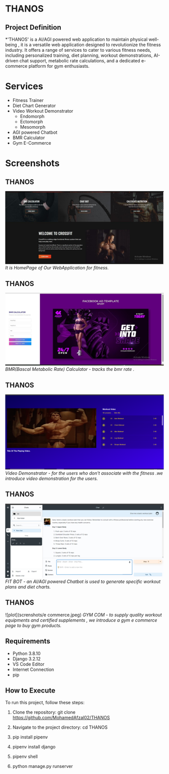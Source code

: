 # THANOS

## Project Definition
*'THANOS' is a AI/AGI powered web application to maintain physical well-being , it is a versatile web application designed to revolutionize the fitness industry. It offers a range of services to cater to various fitness needs, including personalized training, diet planning, workout demonstrations, AI-driven chat support, metabolic rate calculations, and a dedicated e-commerce platform for gym enthusiasts.

# Services
- Fitness Trainer
- Diet Chart Generator
- Video Workout Demonstrator
     - Endomorph
     - Ectomorph
     - Mesomorph
- AGI powered Chatbot
- BMR Calculator
- Gym E-Commerce

# Screenshots
## THANOS
![plot](screenshots/thanos.jpeg)
*It is HomePage of Our WebApplication for fitness.*

## THANOS
![plot](screenshots/bmr.jpeg)
*BMR(Bascal Metabolic Rate) Calculator - tracks the bmr rate .*

## THANOS
![plot](screenshots/video.png)
*Video Demonstrator - for the users who don't associate with the fitness .we introduce video demonstration for the users.*

## THANOS
![plot](screenshots/chatbot.png)
*FIT BOT - an AI/AGI powered Chatbot is used to generate specific workout plans and diet charts.*

## THANOS
![plot](screnshots/e commerce.jpeg)
*GYM COM - to supply quality workout equipments and certified supplements , we introduce a gym e commerce page to buy gym products.*

## Requirements
- Python 3.8.10
- Django 3.2.12
- VS Code Editor
- Internet Connection
- pip

## How to Execute
To run this project, follow these steps:

1. Clone the repository:
 git clone https://github.com/MohamedAfzal02/THANOS

2. Navigate to the project directory: cd THANOS

3. pip install pipenv

4. pipenv install django

5. pipenv shell

6. python manage.py runserver

